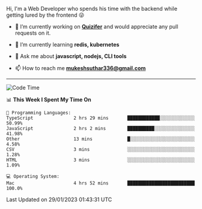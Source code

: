 Hi, I'm a Web Developer who spends his time with the backend while getting lured by the frontend 😜

- 🔭 I’m currently working on **[Quizifer](https://github.com/SutharMukesh/Quizifer/)** and would appreciate any pull requests on it.

- 🌱 I’m currently learning **redis, kubernetes**

- 💬 Ask me about **javascript, nodejs, CLI tools**

- 📫 How to reach me **mukeshsuthar336@gmail.com**

---
<!--START_SECTION:waka-->
![Code Time](http://img.shields.io/badge/Code%20Time-2%2C097%20hrs%2016%20mins-blue)

📊 **This Week I Spent My Time On** 

```text
💬 Programming Languages: 
TypeScript               2 hrs 29 mins       ████████████░░░░░░░░░░░░░   50.99% 
JavaScript               2 hrs 2 mins        ██████████░░░░░░░░░░░░░░░   41.98% 
Other                    13 mins             █░░░░░░░░░░░░░░░░░░░░░░░░   4.58% 
CSV                      3 mins              ░░░░░░░░░░░░░░░░░░░░░░░░░   1.28% 
HTML                     3 mins              ░░░░░░░░░░░░░░░░░░░░░░░░░   1.09%

💻 Operating System: 
Mac                      4 hrs 52 mins       █████████████████████████   100.0%

```


 Last Updated on 29/01/2023 01:43:31 UTC
<!--END_SECTION:waka-->

